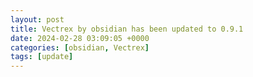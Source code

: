 ```yaml
---
layout: post
title: Vectrex by obsidian has been updated to 0.9.1
date: 2024-02-28 03:09:05 +0000
categories: [obsidian, Vectrex]
tags: [update]
---
```


